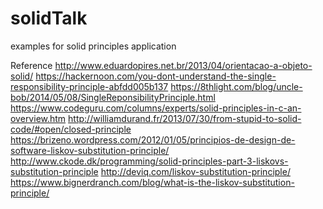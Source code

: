 # solidTalk
examples for solid principles application

Reference
http://www.eduardopires.net.br/2013/04/orientacao-a-objeto-solid/
https://hackernoon.com/you-dont-understand-the-single-responsibility-principle-abfdd005b137
https://8thlight.com/blog/uncle-bob/2014/05/08/SingleReponsibilityPrinciple.html
https://www.codeguru.com/columns/experts/solid-principles-in-c-an-overview.htm
http://williamdurand.fr/2013/07/30/from-stupid-to-solid-code/#open/closed-principle
https://brizeno.wordpress.com/2012/01/05/principios-de-design-de-software-liskov-substitution-principle/
http://www.ckode.dk/programming/solid-principles-part-3-liskovs-substitution-principle
http://deviq.com/liskov-substitution-principle/
https://www.bignerdranch.com/blog/what-is-the-liskov-substitution-principle/